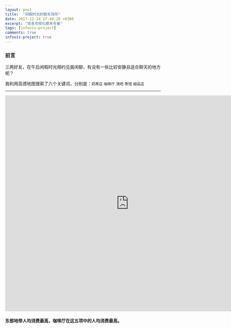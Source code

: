 ```yaml
---
layout: post
title:  "闲暇时光的聊天场所"
date: 2017-12-24 17:49:20 +0300
excerpt: "信息可视化期末专案" 
tags: [infovis-project]
comments: true
infovis-project: true
---
```


### 前言
三两好友，在午后闲暇时光相约见面闲聊，有没有一些比较安静且适合聊天的地方呢？

我利用高德地图搜索了六个关键词，分别是：`奶茶店` `咖啡厅` `清吧` `茶馆` `甜品店`

---

<iframe src="https://public.tableau.com/views/_18118/1_2?:embed=y&:display_count=yes&publish=yes&publish=yes/Dashboard1?:showVizHome=no&:embed=true" width="800" height="700" scrolling="no" frameborder="0"></iframe>
<h4>东部地带人均消费最高，咖啡厅在这五项中的人均消费最高。</h4>